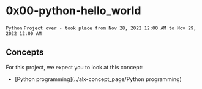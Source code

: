 # 0x00-python-hello_world
`Python`
`Project over - took place from Nov 28, 2022 12:00 AM to Nov 29, 2022 12:00 AM`

## Concepts
For this project, we expect you to look at this concept:
- [Python programming](../alx-concept_page/Python programming)
